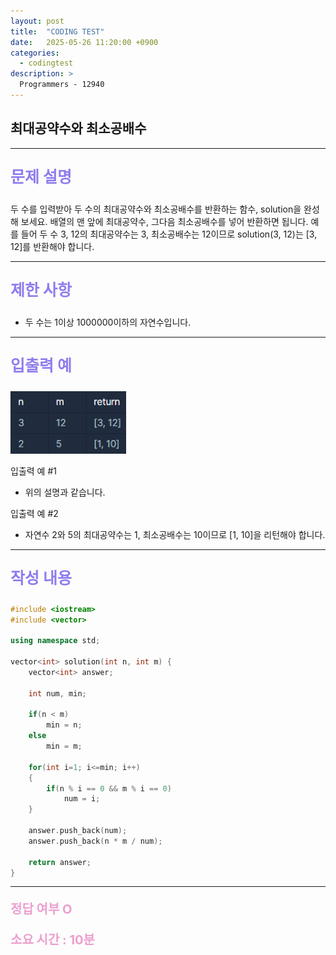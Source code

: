 ```yaml
---
layout: post
title:  "CODING TEST"
date:   2025-05-26 11:20:00 +0900
categories:
  - codingtest
description: >
  Programmers - 12940
---
```

## 최대공약수와 최소공배수

---

<p style = "color:#8f7cee; font-size:25px; font-weight:bold">
문제 설명
</p>

두 수를 입력받아 두 수의 최대공약수와 최소공배수를 반환하는 함수, solution을 완성해 보세요. 배열의 맨 앞에 최대공약수, 그다음 최소공배수를 넣어 반환하면 됩니다. 예를 들어 두 수 3, 12의 최대공약수는 3, 최소공배수는 12이므로 solution(3, 12)는 [3, 12]를 반환해야 합니다.

---

<p style = "color:#8f7cee; font-size:25px; font-weight:bold">
제한 사항
</p>

- 두 수는 1이상 1000000이하의 자연수입니다.
---

<p style = "color:#8f7cee; font-size:25px; font-weight:bold">
입출력 예
</p>

<img src = "../../assets/img/codingtest/12940.png" width = "185" height = "100">

입출력 예 #1
- 위의 설명과 같습니다.

입출력 예 #2
- 자연수 2와 5의 최대공약수는 1, 최소공배수는 10이므로 [1, 10]을 리턴해야 합니다.

---

<p style = "color:#8f7cee; font-size:25px; font-weight:bold">
작성 내용
</p>

```C++
#include <iostream>
#include <vector>

using namespace std;

vector<int> solution(int n, int m) {
    vector<int> answer;
    
    int num, min;
    
    if(n < m)
        min = n;
    else
        min = m;
    
    for(int i=1; i<=min; i++)
    {
        if(n % i == 0 && m % i == 0)
            num = i;
    }
    
    answer.push_back(num);
    answer.push_back(n * m / num);
    
    return answer;
}
```

---

<p style = "color:#ed9ece; font-size:20px; font-weight:bold">
정답 여부 O
</p>

<p style = "color:#ed9ece; font-size:20px; font-weight:bold">
소요 시간 : 10분
</p>
